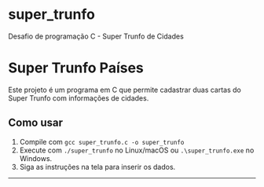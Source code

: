 # super_trunfo
Desafio de programação C - Super Trunfo de Cidades

# Super Trunfo Países

Este projeto é um programa em C que permite cadastrar duas cartas do Super Trunfo com informações de cidades.

## Como usar

1. Compile com `gcc super_trunfo.c -o super_trunfo`
2. Execute com `./super_trunfo` no Linux/macOS ou `.\super_trunfo.exe` no Windows.
3. Siga as instruções na tela para inserir os dados.

---
